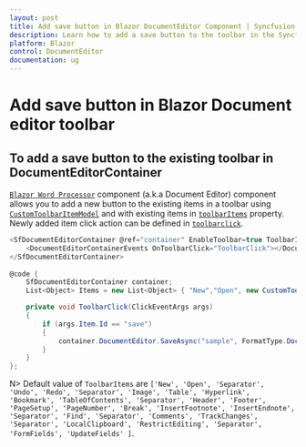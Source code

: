 ```yaml
---
layout: post
title: Add save button in Blazor DocumentEditor Component | Syncfusion
description: Learn how to add a save button to the toolbar in the Syncfusion Blazor DocumentEditor component and much more.
platform: Blazor
control: DocumentEditor
documentation: ug
---
```

# Add save button in Blazor Document editor toolbar

## To add a save button to the existing toolbar in DocumentEditorContainer

[`Blazor Word Processor`](https://www.syncfusion.com/blazor-components/blazor-word-processor) component (a.k.a Document Editor) component  allows you to add a new button to the existing items in a toolbar using [`CustomToolbarItemModel`](https://help.syncfusion.com/cr/blazor/Syncfusion.Blazor.DocumentEditor.CustomToolbarItemModel.html) and with existing items in [`toolbarItems`](https://help.syncfusion.com/cr/blazor/Syncfusion.Blazor.DocumentEditor.SfDocumentEditorContainer.html#Syncfusion_Blazor_DocumentEditor_SfDocumentEditorContainer_ToolbarItems) property. Newly added item click action can be defined in [`toolbarclick`](https://help.syncfusion.com/cr/blazor/Syncfusion.Blazor.DocumentEditor.DocumentEditorContainerEvents.html#Syncfusion_Blazor_DocumentEditor_DocumentEditorContainerEvents_OnToolbarClick).

```csharp
<SfDocumentEditorContainer @ref="container" EnableToolbar=true ToolbarItems="@Items">
    <DocumentEditorContainerEvents OnToolbarClick="ToolbarClick"></DocumentEditorContainerEvents> 
</SfDocumentEditorContainer> 
 
@code { 
    SfDocumentEditorContainer container; 
    List<Object> Items = new List<Object> { "New","Open", new CustomToolbarItemModel() { Id = "save", Text = "Save", PrefixIcon = "e-save icon", TooltipText = "Save the Document" }, "Separator", "Undo", "Redo", "Separator", "Image", "Table", "Hyperlink", "Bookmark", "TableOfContents", "Separator", "Header", "Footer", "PageSetup", "PageNumber", "Break", "InsertFootnote", "InsertEndnote", "Separator", "Find", "Separator", "Comments", "TrackChanges", "Separator", "LocalClipboard", "RestrictEditing", "Separator", "FormFields", "UpdateFields" }; 

    private void ToolbarClick(ClickEventArgs args)
    {
        if (args.Item.Id == "save")
        {
            container.DocumentEditor.SaveAsync("sample", FormatType.Docx);
        }
    }
};
```

N> Default value of `ToolbarItems` are `['New', 'Open', 'Separator', 'Undo', 'Redo', 'Separator', 'Image', 'Table', 'Hyperlink', 'Bookmark', 'TableOfContents', 'Separator', 'Header', 'Footer', 'PageSetup', 'PageNumber', 'Break', 'InsertFootnote', 'InsertEndnote', 'Separator', 'Find', 'Separator', 'Comments', 'TrackChanges', 'Separator', 'LocalClipboard', 'RestrictEditing', 'Separator', 'FormFields', 'UpdateFields' ]`.
